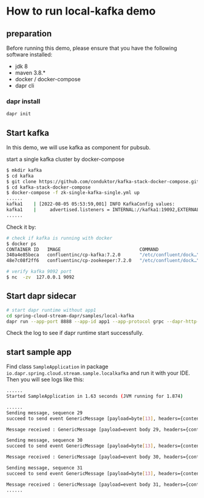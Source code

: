 # How to run local-kafka demo

## preparation

Before running this demo, please ensure that you have the following software installed:

- jdk 8
- maven 3.8.*
- docker / docker-compose
- dapr cli

### dapr install

```bash
dapr init
```

## Start kafka 

In this demo, we will use kafka as component for pubsub. 

start a single kafka cluster by docker-compose

```bash
$ mkdir kafka
$ cd kafka
$ git clone https://github.com/conduktor/kafka-stack-docker-compose.git
$ cd kafka-stack-docker-compose
$ docker-compose -f zk-single-kafka-single.yml up
......
kafka1    | [2022-08-05 05:53:59,001] INFO KafkaConfig values: 
kafka1    | 	advertised.listeners = INTERNAL://kafka1:19092,EXTERNAL://127.0.0.1:9092,DOCKER://host.docker.internal:29092
......
```

Check it by:

```bash
# check if kafka is running with docker
$ docker ps
CONTAINER ID   IMAGE                             COMMAND                  CREATED         STATUS                    PORTS                                                                      NAMES
340a4e85beca   confluentinc/cp-kafka:7.2.0       "/etc/confluent/dock…"   5 minutes ago   Up 5 minutes              0.0.0.0:9092->9092/tcp, 0.0.0.0:9999->9999/tcp, 0.0.0.0:29092->29092/tcp   kafka1
48e7c08f2ff6   confluentinc/cp-zookeeper:7.2.0   "/etc/confluent/dock…"   5 minutes ago   Up 5 minutes              2888/tcp, 0.0.0.0:2181->2181/tcp, 3888/tcp                                 zoo1

# verify kafka 9092 port
$ nc  -zv  127.0.0.1 9092
```

## Start dapr sidecar

```bash
# start dapr runtime without app1
cd spring-cloud-stream-dapr/samples/local-kafka 
dapr run --app-port 8888 --app-id app1 --app-protocol grpc --dapr-http-port 3501 --dapr-grpc-port 50001 --components-path=./components
```

Check the log to see if dapr runtime start successfully. 


## start sample app

Find class `SampleApplication` in package `io.dapr.spring.cloud.stream.sample.localkafka` and run it with your IDE. Then you will see logs like this:

```bash
......
Started SampleApplication in 1.63 seconds (JVM running for 1.874)

......
Sending message, sequence 29
succeed to send event GenericMessage [payload=byte[13], headers={contentType=application/json, id=308b580d-d684-cdcc-1281-3399708a3acd, timestamp=1662516457376}]to kafka-pubsub/topic1

Message received : GenericMessage [payload=event body 29, headers={contentType=application/json, id=4dde7c71-65ca-10d0-d26d-69cbbc45abdb, timestamp=1662516457381}]

Sending message, sequence 30
succeed to send event GenericMessage [payload=byte[13], headers={contentType=application/json, id=a9305d7a-86af-4ceb-b363-a56924670d65, timestamp=1662516458382}]to kafka-pubsub/topic1

Message received : GenericMessage [payload=event body 30, headers={contentType=application/json, id=1b351355-fdaa-373d-f184-4305c972f5c2, timestamp=1662516458389}]

Sending message, sequence 31
succeed to send event GenericMessage [payload=byte[13], headers={contentType=application/json, id=c2b0cb09-ddea-8c2a-bb9c-c3d0987c0a23, timestamp=1662516459389}]to kafka-pubsub/topic1

Message received : GenericMessage [payload=event body 31, headers={contentType=application/json, id=420cf68c-6218-01bb-3b1c-c5c1433c5b05, timestamp=1662516459394}]
......
```

